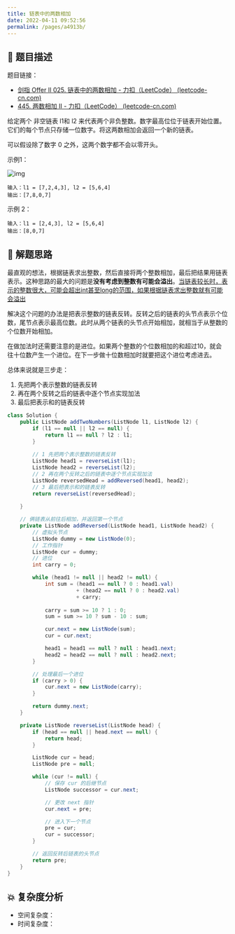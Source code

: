 ```yaml
---
title: 链表中的两数相加
date: 2022-04-11 09:52:56
permalink: /pages/a4913b/
---
```

## 📃 题目描述

题目链接：

- [剑指 Offer II 025. 链表中的两数相加 - 力扣（LeetCode） (leetcode-cn.com)](https://leetcode-cn.com/problems/lMSNwu/)
- [445. 两数相加 II - 力扣（LeetCode） (leetcode-cn.com)](https://leetcode-cn.com/problems/add-two-numbers-ii/)

给定两个 非空链表 l1和 l2 来代表两个非负整数。数字最高位位于链表开始位置。它们的每个节点只存储一位数字。将这两数相加会返回一个新的链表。

可以假设除了数字 0 之外，这两个数字都不会以零开头。

示例1：

![img](https://pic.leetcode-cn.com/1626420025-fZfzMX-image.png)

```
输入：l1 = [7,2,4,3], l2 = [5,6,4]
输出：[7,8,0,7]
```

示例 2：

```
输入：l1 = [2,4,3], l2 = [5,6,4]
输出：[8,0,7]
```

## 🔔 解题思路

最直观的想法，根据链表求出整数，然后直接将两个整数相加，最后把结果用链表表示。这种思路的最大的问题是**没有考虑到整数有可能会溢出**。<u>当链表较长时，表示的整数很大，可能会超出int甚至long的范围，如果根据链表求出整数就有可能会溢出</u>

解决这个问题的办法是把表示整数的链表反转。反转之后的链表的头节点表示个位数，尾节点表示最高位数。此时从两个链表的头节点开始相加，就相当于从整数的个位数开始相加。

在做加法时还需要注意的是进位。如果两个整数的个位数相加的和超过10，就会往十位数产生一个进位。在下一步做十位数相加时就要把这个进位考虑进去。

总体来说就是三步走：

1. 先把两个表示整数的链表反转
2. 再在两个反转之后的链表中逐个节点实现加法
3. 最后把表示和的链表反转


```java
class Solution {
    public ListNode addTwoNumbers(ListNode l1, ListNode l2) {
        if (l1 == null || l2 == null) {
            return l1 == null ? l2 : l1;
        }
		
        // 1 先把两个表示整数的链表反转
        ListNode head1 = reverseList(l1);
        ListNode head2 = reverseList(l2);
        // 2 再在两个反转之后的链表中逐个节点实现加法
        ListNode reversedHead = addReversed(head1, head2);
        // 3 最后把表示和的链表反转
        return reverseList(reversedHead);
        
    }

    // 俩链表从前往后相加，并返回第一个节点
    private ListNode addReversed(ListNode head1, ListNode head2) {
        // 虚拟头节点
        ListNode dummy = new ListNode(0);
        // 工作指针
        ListNode cur = dummy;
        // 进位
        int carry = 0;

        while (head1 != null || head2 != null) {
            int sum = (head1 == null ? 0 : head1.val)
                      + (head2 == null ? 0 : head2.val)
                      + carry;
            
            carry = sum >= 10 ? 1 : 0;
            sum = sum >= 10 ? sum - 10 : sum;

            cur.next = new ListNode(sum);
            cur = cur.next;

            head1 = head1 == null ? null : head1.next;
            head2 = head2 == null ? null : head2.next;
        }

        // 处理最后一个进位
        if (carry > 0) {
            cur.next = new ListNode(carry);
        }

        return dummy.next;
    }

    private ListNode reverseList(ListNode head) {
        if (head == null || head.next == null) {
            return head;
        }

        ListNode cur = head;
        ListNode pre = null;

        while (cur != null) {
            // 保存 cur 的后继节点
            ListNode successor = cur.next;

            // 更改 next 指针
            cur.next = pre;

            // 进入下一个节点
            pre = cur;
            cur = successor;
        }

        // 返回反转后链表的头节点
        return pre;
    }
}
```

## 💥 复杂度分析

- 空间复杂度：
- 时间复杂度：

